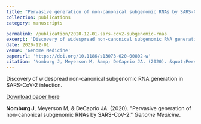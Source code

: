 ```yaml
---
title: "Pervasive generation of non-canonical subgenomic RNAs by SARS-CoV-2"
collection: publications
category: manuscripts

permalink: /publication/2020-12-01-sars-cov2-subgenomic-rnas
excerpt: 'Discovery of widespread non-canonical subgenomic RNA generation in SARS-CoV-2 infection.'
date: 2020-12-01
venue: 'Genome Medicine'
paperurl: 'https://doi.org/10.1186/s13073-020-00802-w'
citation: 'Nomburg J, Meyerson M, &amp; DeCaprio JA. (2020). &quot;Pervasive generation of non-canonical subgenomic RNAs by SARS-CoV-2.&quot; <i>Genome Medicine</i>.'
---
```


Discovery of widespread non-canonical subgenomic RNA generation in SARS-CoV-2 infection.


<a href='https://doi.org/10.1186/s13073-020-00802-w'>Download paper here</a>


**Nomburg J**, Meyerson M, &amp; DeCaprio JA. (2020). &quot;Pervasive generation of non-canonical subgenomic RNAs by SARS-CoV-2.&quot; <i>Genome Medicine</i>.